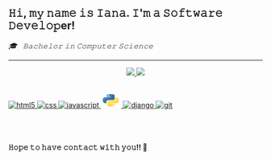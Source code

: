 ## 𝙷𝚒, 𝚖𝚢 𝚗𝚊𝚖𝚎 𝚒𝚜 𝙸𝚊𝚗𝚊. 𝙸'𝚖 𝚊 𝚂𝚘𝚏𝚝𝚠𝚊𝚛𝚎 𝙳𝚎𝚟𝚎𝚕𝚘𝚙er!
 _🎓 &nbsp; 𝙱𝚊𝚌𝚑𝚎𝚕𝚘𝚛 𝚒𝚗 𝙲𝚘𝚖𝚙𝚞𝚝𝚎𝚛 𝚂𝚌𝚒𝚎𝚗𝚌𝚎_

<hr>
<div>
  
<div align="center" font="monospace">
  <a href="https://github.com/ianasampaio">
  <img height="190em" src="https://github-readme-stats.vercel.app/api?username=ianasampaio&show_icons=true&theme=dracula&include_all_commits=false&count_private=true">
  <img height="190em" src="https://github-readme-stats.vercel.app/api/top-langs/?username=ianasampaio&layout=compact&langs_count=8&theme=dracula&include_all_commits=true&count_private=true">
</div>
 
  
<div style="display: inline_block"><br>
<p align="left">
<img src="https://cdn.jsdelivr.net/gh/devicons/devicon/icons/html5/html5-original.svg" alt="html5" width="40" height="30"/>
<img src="https://cdn.jsdelivr.net/gh/devicons/devicon/icons/css3/css3-original.svg" alt="css" width="40" height="30"/>
<img src="https://cdn.jsdelivr.net/gh/devicons/devicon/icons/javascript/javascript-original.svg" alt="javascript" width="40" height="30"/> 
<img src="https://raw.githubusercontent.com/devicons/devicon/master/icons/python/python-original.svg" alt="Python" height="30" width="40"/>
<img src="https://cdn.jsdelivr.net/gh/devicons/devicon/icons/django/django-plain.svg" alt="django" width="40" height="30"/>
<img src="https://cdn.jsdelivr.net/gh/devicons/devicon/icons/git/git-original.svg" alt="git" width="40" height="30"/>

</div>
  
<br>
<div>
<a href="https://www.linkedin.com/in/iana-sampaio-5b8555240/" target="_blank">
<img src="https://img.shields.io/badge/LinkedIn-0077B5?style=for-the-badge&logo=linkedin&logoColor=white" alt=""/>
</a> 

#### 𝙷𝚘𝚙𝚎 𝚝𝚘 𝚑𝚊𝚟𝚎 𝚌𝚘𝚗𝚝𝚊𝚌𝚝 𝚠𝚒𝚝𝚑 𝚢𝚘𝚞!! 👋
</div>
